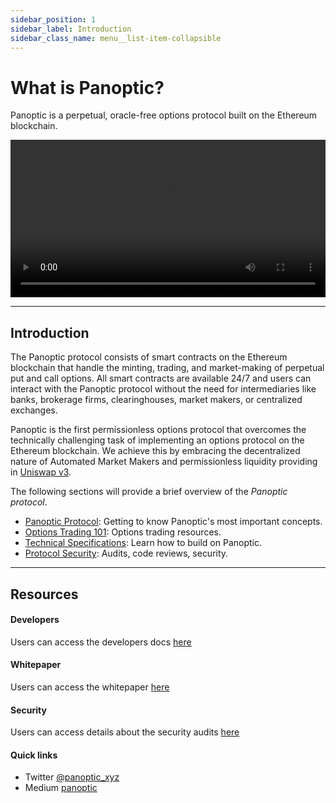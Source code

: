 ```yaml
---
sidebar_position: 1
sidebar_label: Introduction
sidebar_class_name: menu__list-item-collapsible
---
```


# What is Panoptic?

Panoptic is a perpetual, oracle-free options protocol built on the Ethereum blockchain. 

<video src="https://user-images.githubusercontent.com/62954565/222942474-4dc94c6d-db45-4ec1-81fe-b6c81f67bdc1.mp4#t=0.7" type="video/mp4" width="100%" height="auto" controls>
</video>

---

## Introduction

The Panoptic protocol consists of smart contracts on the Ethereum blockchain that handle the minting, trading, and market-making of perpetual put and call options.
All smart contracts are available 24/7 and users can interact with the Panoptic protocol without the need for intermediaries like banks, brokerage firms, clearinghouses, market makers, or centralized exchanges.

Panoptic is the first permissionless options protocol that overcomes the technically challenging task of implementing an options protocol on the Ethereum blockchain.
We achieve this by embracing the decentralized nature of Automated Market Makers and permissionless liquidity providing in [Uniswap v3](https://uniswap.org/).

The following sections will provide a brief overview of the _Panoptic protocol_.

- [Panoptic Protocol](./category/the-panoptic-protocol): Getting to know Panoptic's most important concepts.
- [Options Trading 101](./category/options-trading-101): Options trading resources.
- [Technical Specifications](./category/technical-specifications): Learn how to build on Panoptic.
- [Protocol Security](./category/security): Audits, code reviews, security.


---

## Resources

#### Developers
Users can access the developers docs [here](./developers/smart-contracts-overview)

#### Whitepaper
Users can access the whitepaper [here](./whitepaper.pdf)

#### Security 
Users can access details about the security audits [here](./category/security)

#### Quick links

- Twitter [@panoptic_xyz](https://twitter.com/panoptic_xyz)
- Medium [panoptic](https://blog.panoptic.xyz/)
